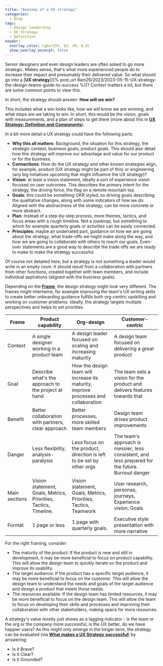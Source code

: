 ```yaml
---
title: "Anatomy of a UX strategy"
categories:
  - Blog 
tags:
  - Design leadership
  - UX Strategy
  - Definition
header:
  overlay_color: rgba(255, 63, 49, 0.8)
  show_overlay_excerpt: false
---
```


Senior designers and even design leaders are often asked to go more strategic. Makes sense, that's what more experienced people do to increase their impact and presumably their delivered value. So what should go into a [**UX strategy**]({% post_url 9am26/2023/2023-05-15-UX-strategy-the-design-teams-guide-to-success %})? Context matters a lot, but there are some common points to view this.

In short, the strategy should answer: **How will we win?** 

This includes what a win looks like, how we will know we are winning, and what steps are we taking to win. In short, this would be the vision, goals with measurements, and a plan of steps to get there (more about this in [**UX Strategy: Definition and Components**](https://www.nngroup.com/articles/ux-strategy/)).

In a bit more detail a UX strategy could have the following parts:
- **Why this all matters**: Background, the situation for this strategy, the strategic context, business goals, product goals. This should also detail how this strategy will improve our advantage and value for our product or for the business.
- **Connections**: How do the UX strategy and other known strategies align, for example, product (UX strategy might be part of this) or engineering (any big initiatives upcoming that might influence the UX strategy)?
- **Vision**: at least a vision statement, ideally a sort of experience vision focused on user outcomes. This describes the primary intent for the strategy, the driving force, the flag on a remote mountain top.
- **Goals**: this could be something OKR styled, so driving goals describing the qualitative changes, along with some indicators of how we do. Aligned with the abstractness of the strategy, can be more concrete or more abstract.
- **Plan**: Instead of a step-by-step process, more themes, tactics, and focus areas with a rough timeline. Not a roadmap, but something to which for example quarterly goals or activities can be easily connected.
- **Principles**: maybe an underrated part, guidance on how we are going about the strategy, what trade-offs we might make along the way, and how we are going to collaborate with others to reach our goals. Even-over statements are a good way to describe the trade offs we are ready to make to make the strategy successful.

Of course not detailed here, but a strategy is not something a leader would write in an empty room. It should result from a collaboration with partners from other functions, created together with team members, and include individual aspirations (aligned with the business goals).

Depending on the [**Frame**](https://cutlefish.substack.com/p/tbm-218-level-depth-time-and-frame), the design strategy might look very different. The frames might intertwine, for example improving the team's UX writing skills to create better onboarding guidance fulfills both org-centric upskilling and working on customer problems. Ideally, the strategy targets multiple perspectives and helps to set priorities. 


| Frame         | Product capability                                               | Org-design                                                                           | Customer-centric                                                                                  |
|---------------|------------------------------------------------------------------|--------------------------------------------------------------------------------------|---------------------------------------------------------------------------------------------------|
| Context       | A single designer working in a product team                      | A design leader focused on scaling and increasing maturity                           | A design team focused on delivering a great product                                               |
| Goal          | Describe what's the approach to the project at hand              | How the design team will increase its maturity, improve processes and collaboration  | The team sets a vision for the product and delivers features towards that                         |
| Benefit       | Better collaboration with partners, clear approach               | Better processes, more skilled team members                                          | Design team drives product improvements                                                           |
| Danger        | Less flexibility, analysis-paralysis                             | Less focus on the product, direction is left to be set by other orgs                 | The team's approach is messier, less consistent, and less prepared for the future. Burnout danger |
| Main sections | Vision statement, Goals, Metrics, Priorities, Tactics, Timeline. | Vision statement, Goals, Metrics, Priorities, Tactics, Teamwork                      | User research, personas, journeys, Experience vision, Goals                                       |
| Format        | 1 page or less                                                   | 1 page with quarterly goals.                                                         | Executive style presentation with more narrative                                                                                                   |

For the right framing, consider:
- The maturity of the product: If the product is new and still in development, it may be more beneficial to focus on product capability. This will allow the design team to quickly iterate on the product and improve its usability.
- The target audience: If the product has a specific target audience, it may be more beneficial to focus on the customer. This will allow the design team to understand the needs and goals of the target audience and design a product that meets those needs.
- The resources available: If the design team has limited resources, it may be more beneficial to focus on the design team. This will allow the team to focus on developing their skills and processes and improving their collaboration with other stakeholders, making space for more resources.

A strategy's value mostly just shows as a lagging indicator - is the team or the org or the company more successful, is the UX better, do we have happier users? As this might only emerge in the longer term, the strategy can be evaluated (via [**What makes a UX Strategy successful**](https://uxdesign.cc/what-makes-a-ux-strategy-successful-ebdb72641968)) by answering: 
- Is it Brave? 
- Is it Clear? 
- Is it Grounded?